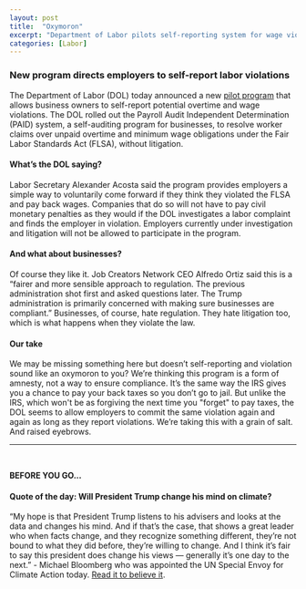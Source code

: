 ```yaml
---
layout: post
title:  "Oxymoron"
excerpt: "Department of Labor pilots self-reporting system for wage violations."
categories: [Labor]
---
```


### New program directs employers to self-report labor violations

The Department of Labor (DOL) today announced a new <a href="http://thehill.com/regulation/labor/377032-labor-department-launches-pilot-program-to-allow-businesses-to-self-report" target="_blank">pilot program</a> that allows business owners to self-report potential overtime and wage violations. The DOL rolled out the Payroll Audit Independent Determination (PAID) system, a self-auditing program for businesses, to resolve worker claims over unpaid overtime and minimum wage obligations under the Fair Labor Standards Act (FLSA), without litigation.

#### What’s the DOL saying?

Labor Secretary Alexander Acosta said the program provides employers a simple way to voluntarily come forward if they think they violated the FLSA and pay back wages. Companies that do so will not have to pay civil monetary penalties as they would if the DOL investigates a labor complaint and finds the employer in violation. Employers currently under investigation and litigation will not be allowed to participate in the program.

#### And what about businesses?

Of course they like it. Job Creators Network CEO Alfredo Ortiz said this is a “fairer and more sensible approach to regulation. The previous administration shot first and asked questions later. The Trump administration is primarily concerned with making sure businesses are compliant.” Businesses, of course, hate regulation. They hate litigation too, which is what happens when they violate the law.

#### Our take

We may be missing something here but doesn’t self-reporting and violation sound like an oxymoron to you? We’re thinking this program is a form of amnesty, not a way to ensure compliance. It’s the same way the IRS gives you a chance to pay your back taxes so you don’t go to jail. But unlike the IRS, which won't be as forgiving the next time you "forget" to pay taxes, the DOL seems to allow employers to commit the same violation again and again as long as they report violations. We’re taking this with a grain of salt. And raised eyebrows.

* * *
<br />

**BEFORE YOU GO...**

#### **Quote of the day: Will President Trump change his mind on climate?**

“My hope is that President Trump listens to his advisers and looks at the data and changes his mind. And if that’s the case, that shows a great leader who when facts change, and they recognize something different, they’re not bound to what they did before, they’re willing to change. And I think it’s fair to say this president does change his views — generally it’s one day to the next.” - Michael Bloomberg who was appointed the UN Special Envoy for Climate Action today. <a href="https://www.washingtonpost.com/world/the_americas/un-chief-appoints-bloomberg-as-envoy-for-climate-action/2018/03/05/94818f4c-20a9-11e8-946c-9420060cb7bd_story.html?utm_term=.3db2eb2149f4" target="_blank">Read it to believe it</a>.  
